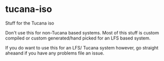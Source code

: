 # tucana-iso
Stuff for the Tucana iso

Don't use this for non-Tucana based systems.  Most of this stuff is custom compiled or custom generated/hand picked for an LFS based system.

If you do want to use this for an LFS/ Tucana system however, go straight aheaand if you have any problems file an issue.
